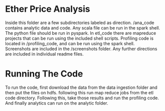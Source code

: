 <h1>Ether Price Analysis</h1>

<p>
Inside this folder are a few subdirectories labeled as direction. /ana_code contains analytic data and code. Any scala file can be run in the spark shell. The python file should be run in pyspark. In etl_code there are mapreduce projects that can be run using the included shell scripts. Profiling code is located in /profiling_code, and can be run using the spark shell. Screenshots are included in the /screenshots folder. Any further directions are included in individual readme files.
</p>

<h1>Running The Code</h1>

<p>To run the code, first download the data from the data ingestion folder and then put the files on hdfs. following this run map reduce jobs from the etl code directory. Following this, take those results and run the profiling code. And finally analytics can run on the analytic folder.</p>